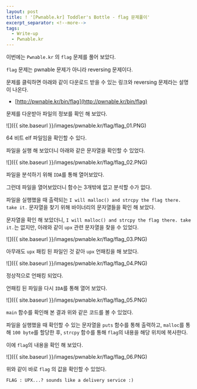 ```yaml
---
layout: post
title: ! '[Pwnable.kr] Toddler's Bottle - flag 문제풀이'
excerpt_separator: <!--more-->
tags:
  - Write-up
  - Pwnable.kr
---
```


이번에는 `Pwnable.kr` 의 `flag` 문제를 풀어 보았다.  

`flag` 문제는 pwnable 문제가 아니라 reversing 문제이다.  

<!--more-->

문제를 클릭하면 아래와 같이 다운로드 받을 수 있는 링크와 reversing 문제라는 설명이 나온다.  

* [http://pwnable.kr/bin/flag](http://pwnable.kr/bin/flag)

문제를 다운받아 파일의 정보를 확인 해 보았다.  

![]({{ site.baseurl }}/images/pwnable.kr/flag/flag_01.PNG)

64 비트 elf 파일임을 확인할 수 있다.  

파일을 실행 해 보았더니 아래와 같은 문자열을 확인할 수 있었다.  

![]({{ site.baseurl }}/images/pwnable.kr/flag/flag_02.PNG)

파일을 분석하기 위해 `IDA`를 통해 열어보았다.  

그런데 파일을 열어보았더니 함수는 3개밖에 없고 분석할 수가 없다.  

파일을 실행했을 때 출력되는 `I will malloc() and strcpy the flag there. take it.` 문자열을 찾기 위해 바이너리의 문자열들을 확인 해 보았다.  

문자열을 확인 해 보았더니, `I will malloc() and strcpy the flag there. take it.`는 없지만, 아래와 같이 `upx` 관련 문자열을 찾을 수 있었다.  

![]({{ site.baseurl }}/images/pwnable.kr/flag/flag_03.PNG)

아무래도 `upx` 패킹 된 파일인 것 같아 `upx` 언패킹을 해 보았다.  

![]({{ site.baseurl }}/images/pwnable.kr/flag/flag_04.PNG)

정상적으로 언패킹 되었다.  

언패킹 된 파일을 다시 `IDA`를 통해 열어 보았다.  

![]({{ site.baseurl }}/images/pwnable.kr/flag/flag_05.PNG)

`main` 함수를 확인해 본 결과 위와 같은 코드를 볼 수 있었다.  

파일을 실행했을 때 확인할 수 있는 문자열을 `puts` 함수를 통해 출력하고, `malloc`를 통해 `100 byte`를 할당한 후, `strcpy` 함수를 통해 `flag`의 내용을 해당 위치에 복사한다.  

이에 `flag`의 내용을 확인 해 보았다.  

![]({{ site.baseurl }}/images/pwnable.kr/flag/flag_06.PNG)

위와 같이 바로 `flag` 의 값을 확인할 수 있었다.  

```
FLAG : UPX...? sounds like a delivery service :)
```
